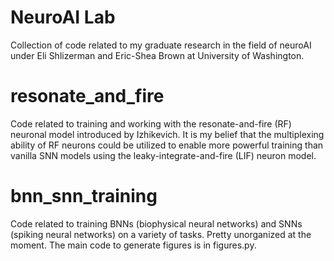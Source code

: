 # NeuroAI Lab
Collection of code related to my graduate research in the field of neuroAI under Eli Shlizerman and Eric-Shea Brown at University of Washington. 

# resonate_and_fire
Code related to training and working with the resonate-and-fire (RF) neuronal model introduced by Izhikevich. It is my belief that the multiplexing ability of RF neurons could be utilized to enable more powerful training than vanilla SNN models using the leaky-integrate-and-fire (LIF) neuron model.

# bnn_snn_training 
Code related to training BNNs (biophysical neural networks) and SNNs (spiking neural networks) on a variety of tasks. Pretty unorganized at the moment. The main code to generate figures is in figures.py. 
